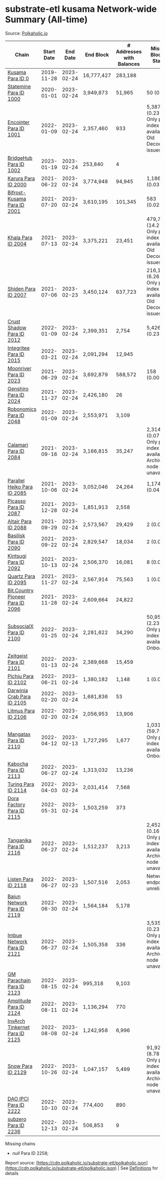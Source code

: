 # substrate-etl kusama Network-wide Summary (All-time)

Source: [Polkaholic.io](https://polkaholic.io)


| Chain            | Start Date | End Date | End Block | # Addresses with Balances | Missing Blocks / Status |
| ---------------- | ---------- | ---------| --------- | ------------------------- | ----------------------- |
| [Kusama Para ID 0](/kusama/0-kusama) | 2019-11-28 | 2023-02-24 | 16,777,427 |  283,188 |    |
| [Statemine Para ID 1000](/kusama/1000-statemine) | 2020-01-01 | 2023-02-24 | 3,949,873 |  51,965 | 50 (0.00%)  |
| [Encointer Para ID 1001](/kusama/1001-encointer) | 2022-01-09 | 2023-02-24 | 2,357,460 |  933 | 5,387 (0.23%) Only partial index available: Old Decoding issues |
| [BridgeHub Para ID 1002](/kusama/1002-bridgehub) | 2023-01-19 | 2023-02-24 | 253,840 |  4 |    |
| [Karura Para ID 2000](/kusama/2000-karura) | 2021-06-22 | 2023-02-24 | 3,774,948 |  94,945 | 1,186 (0.03%)  |
| [Bifrost-Kusama Para ID 2001](/kusama/2001-bifrost-ksm) | 2021-07-20 | 2023-02-24 | 3,610,195 |  101,345 | 583 (0.02%)  |
| [Khala Para ID 2004](/kusama/2004-khala) | 2021-07-13 | 2023-02-24 | 3,375,221 |  23,451 | 479,738 (14.21%) Only partial index available: Old Decoding issues |
| [Shiden Para ID 2007](/kusama/2007-shiden) | 2021-07-06 | 2023-02-23 | 3,450,124 |  637,723 | 216,120 (6.26%) Only partial index available: Old Decoding issues |
| [Crust Shadow Para ID 2012](/kusama/2012-shadow) | 2022-01-09 | 2023-02-24 | 2,399,351 |  2,754 | 5,426 (0.23%)  |
| [Integritee Para ID 2015](/kusama/2015-integritee) | 2022-03-21 | 2023-02-24 | 2,091,294 |  12,945 |    |
| [Moonriver Para ID 2023](/kusama/2023-moonriver) | 2021-06-29 | 2023-02-24 | 3,692,879 |  588,572 | 158 (0.00%)  |
| [Genshiro Para ID 2024](/kusama/2024-genshiro) | 2021-11-27 | 2023-02-24 | 2,426,180 |  26 |    |
| [Robonomics Para ID 2048](/kusama/2048-robonomics) | 2022-01-09 | 2023-02-24 | 2,553,971 |  3,109 |    |
| [Calamari Para ID 2084](/kusama/2084-calamari) | 2021-09-16 | 2023-02-24 | 3,166,815 |  35,247 | 2,314 (0.07%) Only partial index available: Archive node unavailable |
| [Parallel Heiko Para ID 2085](/kusama/2085-parallel-heiko) | 2021-10-06 | 2023-02-24 | 3,052,046 |  24,264 | 1,174 (0.04%)  |
| [Picasso Para ID 2087](/kusama/2087-picasso) | 2021-12-28 | 2023-02-24 | 1,851,913 |  2,558 |    |
| [Altair Para ID 2088](/kusama/2088-altair) | 2021-09-29 | 2023-02-24 | 2,573,567 |  29,429 | 2 (0.00%)  |
| [Basilisk Para ID 2090](/kusama/2090-basilisk) | 2021-09-22 | 2023-02-24 | 2,829,547 |  18,034 | 2 (0.00%)  |
| [Kintsugi Para ID 2092](/kusama/2092-kintsugi) | 2021-10-13 | 2023-02-24 | 2,506,370 |  16,081 | 8 (0.00%)  |
| [Quartz Para ID 2095](/kusama/2095-quartz) | 2021-11-27 | 2023-02-24 | 2,567,914 |  75,563 | 1 (0.00%)  |
| [Bit.Country Pioneer Para ID 2096](/kusama/2096-bitcountrypioneer) | 2021-11-28 | 2023-02-24 | 2,609,664 |  24,822 |    |
| [SubsocialX Para ID 2100](/kusama/2100-subsocialx) | 2022-01-25 | 2023-02-24 | 2,281,622 |  34,290 | 50,950 (2.23%) Only partial index available: Onboarding |
| [Zeitgeist Para ID 2101](/kusama/2101-zeitgeist) | 2022-01-13 | 2023-02-24 | 2,389,668 |  15,459 |    |
| [Pichiu Para ID 2102](/kusama/2102-pichiu) | 2022-06-21 | 2023-02-24 | 1,380,182 |  1,148 | 1 (0.00%)  |
| [Darwinia Crab Para ID 2105](/kusama/2105-crab) | 2022-02-20 | 2023-02-24 | 1,681,836 |  53 |    |
| [Litmus Para ID 2106](/kusama/2106-litmus) | 2022-02-20 | 2023-02-24 | 2,056,953 |  13,906 |    |
| [Mangatax Para ID 2110](/kusama/2110-mangatax) | 2022-04-12 | 2023-02-13 | 1,727,295 |  1,677 | 1,031,158 (59.70%) Only partial index available: Onboarding |
| [Kabocha Para ID 2113](/kusama/2113-kabocha) | 2022-06-27 | 2023-02-24 | 1,313,032 |  13,236 |    |
| [Turing Para ID 2114](/kusama/2114-turing) | 2022-04-03 | 2023-02-24 | 2,031,414 |  7,568 |    |
| [Dora Factory Para ID 2115](/kusama/2115-dorafactory) | 2022-05-31 | 2023-02-24 | 1,503,259 |  373 |    |
| [Tanganika Para ID 2116](/kusama/2116-tanganika) | 2022-06-27 | 2023-02-24 | 1,512,237 |  3,213 | 2,452 (0.16%) Only partial index available: Archive node unavailable |
| [Listen Para ID 2118](/kusama/2118-listen) | 2022-06-27 | 2023-02-23 | 1,507,516 |  2,053 |   Network endpoint unreliable |
| [Bajun Network Para ID 2119](/kusama/2119-bajun) | 2022-06-30 | 2023-02-24 | 1,564,184 |  5,178 |    |
| [Imbue Network Para ID 2121](/kusama/2121-imbue) | 2022-06-27 | 2023-02-24 | 1,505,358 |  336 | 3,535 (0.23%) Only partial index available: Archive node unavailable |
| [GM Parachain Para ID 2123](/kusama/2123-gm) | 2022-08-15 | 2023-02-24 | 995,318 |  9,103 |    |
| [Amplitude Para ID 2124](/kusama/2124-amplitude) | 2022-08-11 | 2023-02-24 | 1,136,294 |  770 |    |
| [InvArch Tinkernet Para ID 2125](/kusama/2125-tinkernet) | 2022-08-08 | 2023-02-24 | 1,242,958 |  6,996 |    |
| [Snow Para ID 2129](/kusama/2129-snow) | 2022-10-26 | 2023-02-24 | 1,047,157 |  5,499 | 91,926 (8.78%) Only partial index available: Archive node unavailable |
| [DAO IPCI Para ID 2222](/kusama/2222-daoipci) | 2022-10-10 | 2023-02-24 | 774,400 |  890 |    |
| [subzero Para ID 2236](/kusama/2236-subzero) | 2022-12-13 | 2023-02-24 | 506,853 |  9 |    |

Missing chains


* *null* Para ID 2258; 

Report source: [https://cdn.polkaholic.io/substrate-etl/polkaholic.json](https://cdn.polkaholic.io/substrate-etl/polkaholic.json) | See [Definitions](/DEFINITIONS.md) for details
